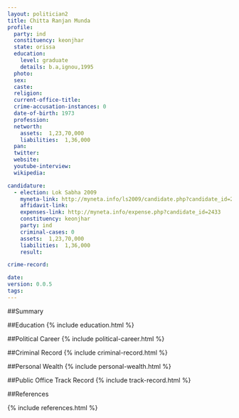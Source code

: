 ```yaml
---
layout: politician2
title: Chitta Ranjan Munda
profile: 
  party: ind
  constituency: keonjhar
  state: orissa
  education: 
    level: graduate
    details: b.a,ignou,1995
  photo: 
  sex: 
  caste: 
  religion: 
  current-office-title: 
  crime-accusation-instances: 0
  date-of-birth: 1973
  profession: 
  networth: 
    assets:  1,23,70,000
    liabilities:  1,36,000
  pan: 
  twitter: 
  website: 
  youtube-interview: 
  wikipedia: 

candidature: 
  - election: Lok Sabha 2009
    myneta-link: http://myneta.info/ls2009/candidate.php?candidate_id=2433
    affidavit-link: 
    expenses-link: http://myneta.info/expense.php?candidate_id=2433
    constituency: keonjhar 
    party: ind
    criminal-cases: 0
    assets:  1,23,70,000
    liabilities:  1,36,000
    result:  

crime-record: 

date: 
version: 0.0.5
tags: 
---
```

##Summary


##Education
{% include education.html %}


##Political Career
{% include political-career.html %}


##Criminal Record
{% include criminal-record.html %}


##Personal Wealth
{% include personal-wealth.html %}


##Public Office Track Record
{% include track-record.html %}


##References


{% include references.html %}